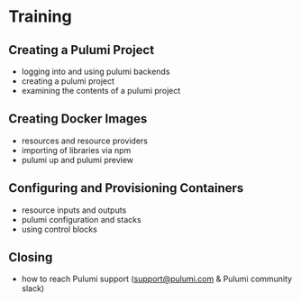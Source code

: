 # Training

## Creating a Pulumi Project
- logging into and using pulumi backends 
- creating a pulumi project 
- examining the contents of a pulumi project 

## Creating Docker Images 
- resources and resource providers
- importing of libraries via npm
- pulumi up and pulumi preview 

## Configuring and Provisioning Containers
- resource inputs and outputs
- pulumi configuration and stacks 
- using control blocks 

## Closing
- how to reach Pulumi support (support@pulumi.com & Pulumi community slack)
